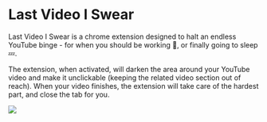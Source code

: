 # Last Video I Swear

<p>
Last Video I Swear is a chrome extension designed to halt an endless YouTube binge - for when you should be working 📖, or finally going to sleep 💤.
</p>

<p>
The extension, when activated, will darken the area around your YouTube video and make it unclickable (keeping the related video section out of reach). When your video finishes, the extension will take care of the hardest part, and close the tab for you.
</p>

<img src="https://media.giphy.com/media/lp14dAQGVDsrAojjTU/giphy.gif">
